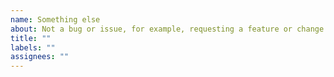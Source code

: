 ```yaml
---
name: Something else
about: Not a bug or issue, for example, requesting a feature or change
title: ""
labels: ""
assignees: ""
---
```

